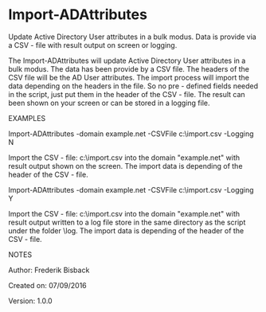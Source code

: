 # Import-ADAttributes
Update Active Directory User attributes in a bulk modus. Data is provide via a CSV - file with result output on screen or logging.

The Import-ADAttributes will update Active Directory User attributes in a bulk modus. The data has been provide by a CSV file.
The headers of the CSV file will be the AD User attributes. The import process will import the data depending on the headers in the file.
So no pre - defined fields needed in the script, just put them in the header of the CSV - file.
The result can been shown on your screen or can be stored in a logging file. 

EXAMPLES

Import-ADAttributes -domain example.net -CSVFile c:\import.csv -Logging N

Import the CSV - file: c:\import.csv into the domain "example.net" with result output shown on the screen.
The import data is depending of the header of the CSV - file.

Import-ADAttributes -domain example.net -CSVFile c:\import.csv -Logging Y

Import the CSV - file: c:\import.csv into the domain "example.net" with result output written to a log file store in the same directory as the script under the folder \log\.
The import data is depending of the header of the CSV - file.

NOTES

Author: Frederik Bisback

Created on: 07/09/2016

Version: 1.0.0
